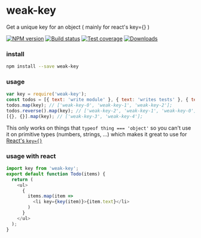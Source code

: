 weak-key
===

Get a unique key for an object ( mainly for react's key={} )

[![NPM version][npm-image]][npm-url]
[![Build status][travis-image]][travis-url]
[![Test coverage][coveralls-image]][coveralls-url]
[![Downloads][downloads-image]][downloads-url]

### install

```bash
npm install --save weak-key
```

### usage

```js
var key = require('weak-key');
const todos = [{ text: 'write module' }, { text: 'writes tests' }, { text: 'publish' }];
todos.map(key); // ['weak-key-0', 'weak-key-1', 'weak-key-2'];
todos.reverse().map(key); // ['weak-key-2', 'weak-key-1', 'weak-key-0'];
[{}, {}].map(key); // ['weak-key-3', 'weak-key-4'];
```

This only works on things that `typeof thing === 'object'` so you can't use it on primitive types (numbers, strings, ...)
which makes it great to use for [React's `key={}`](https://facebook.github.io/react/docs/multiple-components.html#dynamic-children)

### usage with react

```js
import key from 'weak-key';
export default function Todo(items) {
  return (
    <ul>
      {
        items.map(item =>
          <li key={key(item)}>{item.text}</li>
        )
      }
    </ul>
  );
}
```

[npm-image]: https://img.shields.io/npm/v/weak-key.svg?style=flat-square
[npm-url]: https://npmjs.org/package/weak-key
[travis-image]: https://img.shields.io/travis/kolodny/weak-key.svg?style=flat-square
[travis-url]: https://travis-ci.org/kolodny/weak-key
[coveralls-image]: https://img.shields.io/coveralls/kolodny/weak-key.svg?style=flat-square
[coveralls-url]: https://coveralls.io/r/kolodny/weak-key
[downloads-image]: http://img.shields.io/npm/dm/weak-key.svg?style=flat-square
[downloads-url]: https://npmjs.org/package/weak-key
